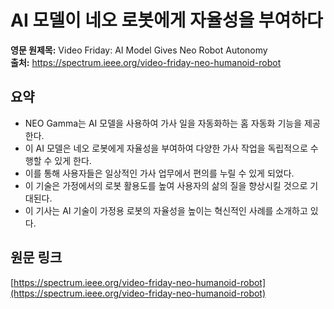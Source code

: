 # AI 모델이 네오 로봇에게 자율성을 부여하다

**영문 원제목:** Video Friday: AI Model Gives Neo Robot Autonomy  
**출처:** https://spectrum.ieee.org/video-friday-neo-humanoid-robot

## 요약
- NEO Gamma는 AI 모델을 사용하여 가사 일을 자동화하는 홈 자동화 기능을 제공한다.
- 이 AI 모델은 네오 로봇에게 자율성을 부여하여 다양한 가사 작업을 독립적으로 수행할 수 있게 한다.
- 이를 통해 사용자들은 일상적인 가사 업무에서 편의를 누릴 수 있게 되었다.
- 이 기술은 가정에서의 로봇 활용도를 높여 사용자의 삶의 질을 향상시킬 것으로 기대된다.
- 이 기사는 AI 기술이 가정용 로봇의 자율성을 높이는 혁신적인 사례를 소개하고 있다.

## 원문 링크
[https://spectrum.ieee.org/video-friday-neo-humanoid-robot](https://spectrum.ieee.org/video-friday-neo-humanoid-robot)
